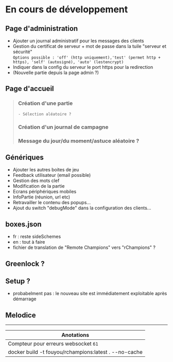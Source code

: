 # En cours de développement

## Page d'administration
 - Ajouter un journal administratif pour les messages des clients
 - Gestion du certificat de serveur + mot de passe dans la tuile "serveur et sécurité"  
   ```Options possible : 'off' (http uniquement),'test' (permet http + https), 'self' (autosigné), 'auto' (lestencrypt)```
 - Indiquer dans la config du serveur le port https pour la redirection
 - (Nouvelle partie depuis la page admin ?)

## Page d'accueil
>    ### Création d'une partie
>     - Sélection aléatoire ?
>    ### Création d'un journal de campagne  
>    ### Message du jour/du moment/astuce aléatoire ?

## Génériques
 - Ajouter les autres boites de jeu
 - Feedback utilisateur (email possible)
 - Gestion des mots clef
 - Modification de la partie
 - Ecrans périphériques mobiles
 - InfoPartie (réunion, url etc)
 - Retravailler le contenu des popups...
 - Ajout du switch "debugMode" dans la configuration des clients...

## boxes.json
 - fr : reste sideSchemes
 - en : tout à faire
 - fichier de translation de "Remote Champions" vers "rChampions" ?

## Greenlock ?
 
## Setup ?
 - probabelment pas : le nouveau site est immédiatement exploitable après démarrage

## Melodice

---

| Anotations |
| --- |
| Compteur pour erreurs websocket  ```61``` |
| docker build -t fouyou/rchampions:latest . --no-cache |